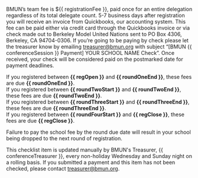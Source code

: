 ﻿BMUN’s team fee is ${{ registrationFee }}, paid once for an entire delegation regardless of its total delegate count. 5-7 business days after registration you will receive an invoice from Quickbooks, our accounting system. This fee can be paid either via credit card through the Quickbooks invoice or via check made out to Berkeley Model United Nations sent to PO Box 4306, Berkeley, CA 94704-0306. If you’re going to be paying by check please let the treasurer know by emailing [treasurer@bmun.org](mailto:treasurer@bmun.org) with subject “[BMUN {{ conferenceSession }} Payment] YOUR SCHOOL NAME Check”. Once received, your check will be considered paid on the postmarked date for payment deadlines.

If you registered between **{{ regOpen }}** and **{{ roundOneEnd }}**, these fees are due **{{ roundOneEnd }}**.  
If you registered between **{{ roundTwoStart }}** and **{{ roundTwoEnd }}**, these fees are due **{{ roundTwoEnd }}**.  
If you registered between **{{ roundThreeStart }}** and **{{ roundThreeEnd }}**, these fees are due **{{ roundThreeEnd }}**.  
If you registered between **{{ roundFourStart }}** and **{{ regClose }}**, these fees are due **{{ regClose }}**.

Failure to pay the school fee by the round due date will result in your school being dropped to the next round of registration. 

This checklist item is updated manually by BMUN's Treasurer, {{ conferenceTreasurer }}, every non-holiday Wednesday and Sunday night on a rolling basis. If you submitted a payment and this item has not been checked, please contact [treasurer@bmun.org](mailto:treasurer@bmun.org).